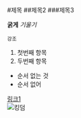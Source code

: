 #제목
##제목2
###제목3

__굵게__ _기울기_

`강조`

1. 첫번째 항목
2. 두번째 항목

+ 순서 없는 것
+ 순서 없어

[링크1](http://www.google.com)  
![킹덤](https://www.pdjournal.com/news/photo/202003/71129_71459_43.jpg)

